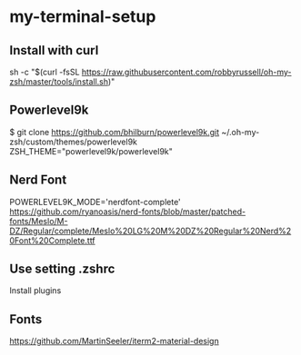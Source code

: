 # my-terminal-setup

## Install with curl
sh -c "$(curl -fsSL https://raw.githubusercontent.com/robbyrussell/oh-my-zsh/master/tools/install.sh)"

## Powerlevel9k
$ git clone https://github.com/bhilburn/powerlevel9k.git ~/.oh-my-zsh/custom/themes/powerlevel9k
ZSH_THEME="powerlevel9k/powerlevel9k"

## Nerd Font
POWERLEVEL9K_MODE='nerdfont-complete'
https://github.com/ryanoasis/nerd-fonts/blob/master/patched-fonts/Meslo/M-DZ/Regular/complete/Meslo%20LG%20M%20DZ%20Regular%20Nerd%20Font%20Complete.ttf

## Use setting .zshrc
Install plugins

## Fonts
https://github.com/MartinSeeler/iterm2-material-design
